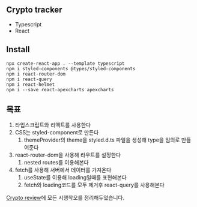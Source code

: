 ## Crypto tracker

- Typescript
- React

## Install

```
npx create-react-app . --template typescript
npm i styled-components @types/styled-components
npm i react-router-dom
npm i react-query
npm i react-helmet
npm i --save react-apexcharts apexcharts
```

## 목표

1. 타입스크립트와 리액트를 사용한다
2. CSS는 styled-component로 만든다
   1. themeProvider의 theme을 styled.d.ts 파일을 생성해 type을 임의로 만들어준다
3. react-router-dom을 사용해 라우트를 설정한다
   1. nested routes를 이용해본다
4. fetch를 사용해 서버에서 데이터를 가져온다
   1. useState를 이용해 loading일때를 표현해본다
   2. fetch와 loading코드를 모두 제거후 react-query를 사용해본다


[Crypto review](https://erurang.github.io/tag/project-crypto/)에 모든 시행착오를 정리해두었습니다.